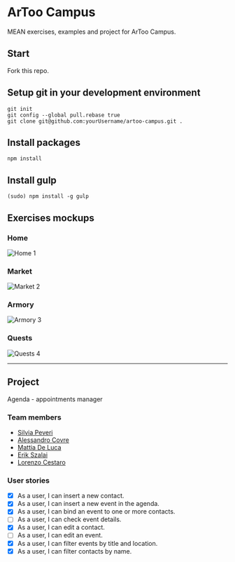 # ArToo Campus
MEAN exercises, examples and project for ArToo Campus.

## Start
Fork this repo.

## Setup git in your development environment
```
git init
git config --global pull.rebase true
git clone git@github.com:yourUsername/artoo-campus.git .
```

## Install packages
```
npm install
```

## Install gulp
```
(sudo) npm install -g gulp
```

## Exercises mockups

### Home
![Home 1](https://assets.moqups.com/grdjfDzUzO/Page_1.png)

### Market
![Market 2](https://assets.moqups.com/Jgy3rpaJPz/Page_1.png)

### Armory
![Armory 3](https://assets.moqups.com/wVwd427LO5/Page_1.png)

### Quests
![Quests 4](https://assets.moqups.com/57dqoZC60v/Page_1.png)

___

## Project
Agenda - appointments manager

### Team members
* [Silvia Peveri](https://github.com/silviapeveri) 
* [Alessandro Covre](https://github.com/AlessandroCovre) 
* [Mattia De Luca](https://github.com/Selfrules) 
* [Erik Szalai](https://github.com/ErikSzalai) 
* [Lorenzo Cestaro](https://github.com/LorenzoCestaro) 

### User stories
* [x] As a user, I can insert a new contact.
* [x] As a user, I can insert a new event in the agenda.
* [x] As a user, I can bind an event to one or more contacts.
* [ ] As a user, I can check event details.
* [x] As a user, I can edit a contact.
* [ ] As a user, I can edit an event.
* [x] As a user, I can filter events by title and location.
* [x] As a user, I can filter contacts by name.
